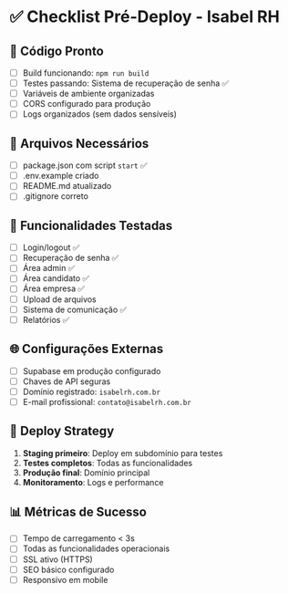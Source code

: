 # ✅ Checklist Pré-Deploy - Isabel RH

## 🔧 Código Pronto
- [ ] Build funcionando: `npm run build`
- [ ] Testes passando: Sistema de recuperação de senha ✅
- [ ] Variáveis de ambiente organizadas
- [ ] CORS configurado para produção
- [ ] Logs organizados (sem dados sensíveis)

## 📁 Arquivos Necessários
- [ ] package.json com script `start` ✅
- [ ] .env.example criado
- [ ] README.md atualizado
- [ ] .gitignore correto

## 🎯 Funcionalidades Testadas
- [ ] Login/logout ✅
- [ ] Recuperação de senha ✅ 
- [ ] Área admin ✅
- [ ] Área candidato ✅
- [ ] Área empresa ✅
- [ ] Upload de arquivos
- [ ] Sistema de comunicação ✅
- [ ] Relatórios ✅

## 🌐 Configurações Externas
- [ ] Supabase em produção configurado
- [ ] Chaves de API seguras
- [ ] Domínio registrado: `isabelrh.com.br`
- [ ] E-mail profissional: `contato@isabelrh.com.br`

## 🚀 Deploy Strategy
1. **Staging primeiro**: Deploy em subdomínio para testes
2. **Testes completos**: Todas as funcionalidades
3. **Produção final**: Domínio principal
4. **Monitoramento**: Logs e performance

## 📊 Métricas de Sucesso
- [ ] Tempo de carregamento < 3s
- [ ] Todas as funcionalidades operacionais
- [ ] SSL ativo (HTTPS)
- [ ] SEO básico configurado
- [ ] Responsivo em mobile 